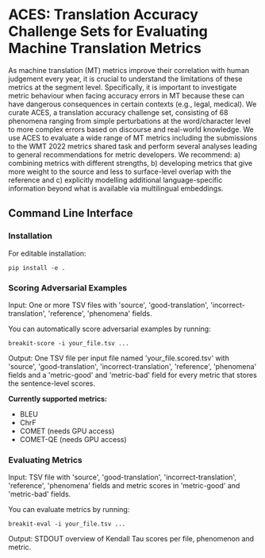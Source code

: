 # ACES: Translation Accuracy Challenge Sets for Evaluating Machine Translation Metrics

As machine translation (MT) metrics improve their correlation with human judgement every year, it is crucial to understand the limitations of these metrics at the segment level. Specifically, it is important to investigate metric behaviour when facing accuracy errors in MT because these can have dangerous consequences in certain contexts (e.g., legal, medical). We curate ACES, a translation accuracy challenge set, consisting of 68 phenomena ranging from simple perturbations at the word/character level to more complex errors based on discourse and real-world knowledge. 
We use ACES to evaluate a wide range of MT metrics including the submissions to the WMT 2022 metrics shared task and perform several analyses leading to general recommendations for metric developers. We recommend: a) combining metrics with different strengths, b) developing metrics that give more weight to the source and less to surface-level overlap with the reference and c) explicitly modelling additional language-specific information beyond what is available via multilingual embeddings.

## Command Line Interface

### Installation

For editable installation:

    pip install -e .

### Scoring Adversarial Examples

Input: One or more TSV files with 'source', 'good-translation', 'incorrect-translation', 'reference', 'phenomena' fields.

You can automatically score adversarial examples by running:

    breakit-score -i your_file.tsv ...

Output: One TSV file per input file named 'your_file.scored.tsv' with 'source', 'good-translation', 'incorrect-translation', 'reference', 'phenomena' fields and a 'metric-good' and 'metric-bad' field for every metric that stores the sentence-level scores.

**Currently supported metrics:**

- BLEU
- ChrF
- COMET (needs GPU access)
- COMET-QE (needs GPU access)

### Evaluating Metrics

Input: TSV file with 'source', 'good-translation', 'incorrect-translation', 'reference', 'phenomena' fields and metric scores in 'metric-good' and 'metric-bad' fields.

You can evaluate metrics by running:

    breakit-eval -i your_file.tsv ...

Output: STDOUT overview of Kendall Tau scores per file, phenomenon and metric.


